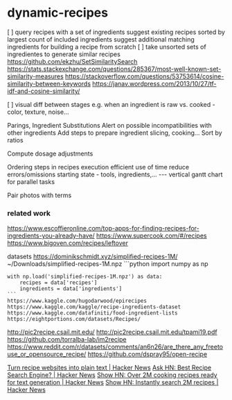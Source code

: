 # dynamic-recipes

[ ] query recipes with a set of ingredients
    suggest existing recipes sorted by largest count of included ingredients
    suggest additional matching ingredients for building a recipe from scratch
[ ] take unsorted sets of ingredientes to generate similar recipes
    https://github.com/ekzhu/SetSimilaritySearch
    https://stats.stackexchange.com/questions/285367/most-well-known-set-similarity-measures
    https://stackoverflow.com/questions/53753614/cosine-similarity-between-keywords
    https://janav.wordpress.com/2013/10/27/tf-idf-and-cosine-similarity/

[ ] visual diff between stages
    e.g. when an ingredient is raw vs. cooked - color, texture, noise...

Parings, Ingredient Substitutions
    Alert on possible incompatibilities with other ingredients
    Add steps to prepare ingredient
        slicing, cooking...
    Sort by ratios

Compute dosage adjustments

Ordering steps in recipes execution
    efficient use of time
    reduce errors/omissions
        starting state - tools, ingredients,...
    ---
    vertical gantt chart for parallel tasks

Pair photos with terms

### related work

https://www.escoffieronline.com/top-apps-for-finding-recipes-for-ingredients-you-already-have/
    https://www.supercook.com/#/recipes
    https://www.bigoven.com/recipes/leftover

datasets
https://dominikschmidt.xyz/simplified-recipes-1M/
    ~/Downloads/simplified-recipes-1M.npz
    ```python
    import numpy as np

    with np.load('simplified-recipes-1M.npz') as data:
        recipes = data['recipes']
        ingredients = data['ingredients']
    ```
    https://www.kaggle.com/hugodarwood/epirecipes
    https://www.kaggle.com/kaggle/recipe-ingredients-dataset
    https://www.kaggle.com/datafiniti/food-ingredient-lists
    https://eightportions.com/datasets/Recipes/
http://pic2recipe.csail.mit.edu/
    http://pic2recipe.csail.mit.edu/tpami19.pdf
    https://github.com/torralba-lab/im2recipe
https://www.reddit.com/r/datasets/comments/an6n26/are_there_any_freetouse_or_opensource_recipe/
    https://github.com/dspray95/open-recipe

[Turn recipe websites into plain text | Hacker News](https://news.ycombinator.com/item?id=23648864)
[Ask HN: Best Recipe Search Engine? | Hacker News](https://news.ycombinator.com/item?id=24630023)
[Show HN: Over 2M cooking recipes ready for text generation \| Hacker News](https://news.ycombinator.com/item?id=25356156)
    [Show HN: Instantly search 2M recipes \| Hacker News](https://news.ycombinator.com/item?id=25365397)


